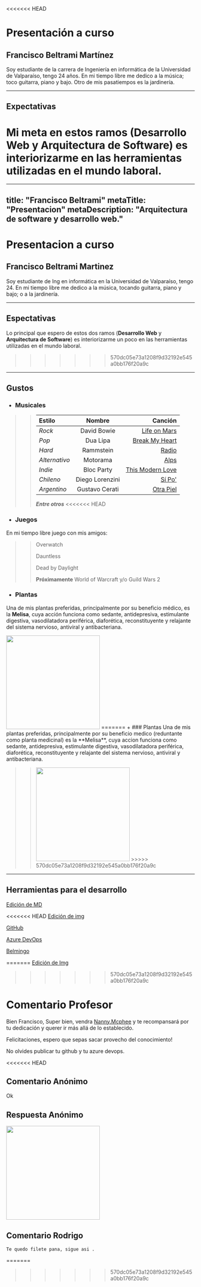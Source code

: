 <<<<<<< HEAD
# Presentación a curso 

## Francisco Beltrami Martínez
Soy estudiante de la carrera de Ingeniería en informática de la Universidad de Valparaíso, tengo 24 años. En mi tiempo libre me dedico a la música; toco guitarra, piano y bajo. Otro de mis pasatiempos es la jardinería.
___
## Expectativas
Mi meta en estos ramos (**Desarrollo Web** y **Arquitectura de Software**) es interiorizarme en las herramientas utilizadas en el mundo laboral.
=======
---
title: "Francisco Beltrami"
metaTitle: "Presentacion"
metaDescription: "Arquitectura de software y desarrollo web."
---


# Presentacion a curso 

## Francisco Beltrami Martinez
Soy estudiante de Ing en informática en la Universidad de Valparaíso, tengo 24. En mi tiempo libre me dedico a la música, tocando guitarra, piano y bajo; o a la jardinería.
___
## Espectativas
Lo principal que espero de estos dos ramos (**Desarrollo Web** y **Arquitectura de Software**) es interiorizarme un poco en las herramientas utilizadas en el mundo laboral.
>>>>>>> 570dc05e73a1208f9d32192e545a0bb176f20a9c
___
## Gustos
+ ### Musicales 
>>| Estilo | Nombre | Canción |
>>| :----- | :----: | ------: |
>>| *Rock* | David Bowie | [Life on Mars](https://www.youtube.com/watch?v=UipTt-qqZOE) |
>>| *Pop*  | Dua Lipa | [Break My Heart](https://www.youtube.com/watch?v=Nj2U6rhnucI) |
>>| *Hard* | Rammstein | [Radio](https://www.youtube.com/watch?v=z0NfI2NeDHI) |
>>| *Alternativo* | Motorama | [Alps](https://www.youtube.com/watch?v=cY0LDq_HD2Y) |
>>| *Indie* | Bloc Party | [This Modern Love](https://www.youtube.com/watch?v=oZ9vPoecPZs) |
>>| *Chileno* | Diego Lorenzini | [Sí Po'](https://www.youtube.com/watch?v=9z9Czk2C5TU) |
>>| *Argentino* | Gustavo Cerati | [Otra Piel](https://www.youtube.com/watch?v=kYfmEdC7fxU) |
>>___Entre otros___
<<<<<<< HEAD
+ ### Juegos
En mi tiempo libre juego con mis amigos:
>> Overwatch
>>
>> Dauntless
>>
>> Dead by Daylight
>>
>> **Próximamente** World of Warcraft y/o Guild Wars 2


+ ### Plantas
Una de mis plantas preferidas, principalmente por su beneficio médico, es la **Melisa**, cuya acción funciona como sedante, antidepresiva, estimulante digestiva, vasodilatadora periférica, diaforética, reconstituyente y relajante del sistema nervioso, antiviral y antibacteriana.

<img src="https://ecocosas.com/wp-content/uploads/2019/05/melisa-768x768.jpg" width="250"  />
=======
+ ### Plantas
Una de mis plantas preferidas, principalmente por su beneficio medico (reduntante como planta medicinal) es la **Melisa**, cuya accion funciona como sedante, antidepresiva, estimulante digestiva, vasodilatadora periférica, diaforética, reconstituyente y relajante del sistema nervioso, antiviral y antibacteriana.

>> <img src="https://ecocosas.com/wp-content/uploads/2019/05/melisa-768x768.jpg" width="250" />
>>>>>>> 570dc05e73a1208f9d32192e545a0bb176f20a9c

___
## Herramientas para el desarrollo
[Edición de MD](https://joedicastro.com/pages/markdown.html#mark1)

<<<<<<< HEAD
[Edición de img](https://stackoverflow.com/questions/14675913/changing-image-size-in-markdown)

[GitHub](https://github.com/franig24)

[Azure DevOps](https://dev.azure.com/dwuv2020)


[Belmingo](https://belmingo.me)

=======
[Edición de Img](https://stackoverflow.com/questions/14675913/changing-image-size-in-markdown)


>>>>>>> 570dc05e73a1208f9d32192e545a0bb176f20a9c
# Comentario Profesor

Bien Francisco, Super bien, vendra [Nanny.Mcphee](https://github.com/nanny-mcphee) y te recompansará por tu dedicación y querer ir más allá de lo establecido. 

Felicitaciones, espero que sepas sacar provecho del conocimiento!


No olvides publicar tu github y tu azure devops.

<<<<<<< HEAD
## Comentario Anónimo

Ok  

## Respuesta Anónimo

<img src="https://i.gifer.com/8Yya.gif" width="250" />


## Comentario Rodrigo

    Te quedo filete pana, sigue asi .
=======

>>>>>>> 570dc05e73a1208f9d32192e545a0bb176f20a9c
